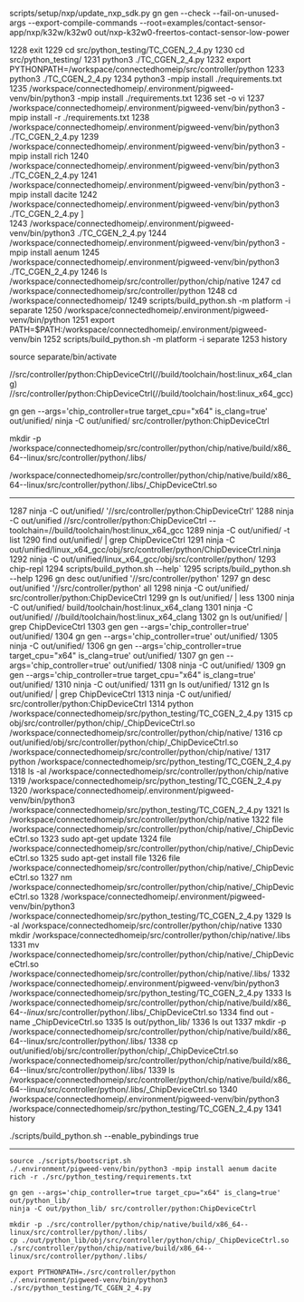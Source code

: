 scripts/setup/nxp/update_nxp_sdk.py
gn gen --check --fail-on-unused-args --export-compile-commands --root=examples/contact-sensor-app/nxp/k32w/k32w0 out/nxp-k32w0-freertos-contact-sensor-low-power



 1228  exit
 1229  cd src/python_testing/TC_CGEN_2_4.py
 1230  cd src/python_testing/
 1231  python3 ./TC_CGEN_2_4.py 
 1232  export PYTHONPATH=/workspace/connectedhomeip/src/controller/python
 1233  python3 ./TC_CGEN_2_4.py 
 1234  python3 -mpip install ./requirements.txt 
 1235  /workspace/connectedhomeip/.environment/pigweed-venv/bin/python3 -mpip install ./requirements.txt 
 1236  set -o vi
 1237  /workspace/connectedhomeip/.environment/pigweed-venv/bin/python3 -mpip install -r ./requirements.txt 
 1238  /workspace/connectedhomeip/.environment/pigweed-venv/bin/python3 ./TC_CGEN_2_4.py 
 1239  /workspace/connectedhomeip/.environment/pigweed-venv/bin/python3 -mpip install rich
 1240  /workspace/connectedhomeip/.environment/pigweed-venv/bin/python3 ./TC_CGEN_2_4.py 
 1241  /workspace/connectedhomeip/.environment/pigweed-venv/bin/python3 -mpip install dacite
 1242  /workspace/connectedhomeip/.environment/pigweed-venv/bin/python3 ./TC_CGEN_2_4.py ]\
 1243  /workspace/connectedhomeip/.environment/pigweed-venv/bin/python3 ./TC_CGEN_2_4.py 
 1244  /workspace/connectedhomeip/.environment/pigweed-venv/bin/python3 -mpip install aenum
 1245  /workspace/connectedhomeip/.environment/pigweed-venv/bin/python3 ./TC_CGEN_2_4.py 
 1246  ls /workspace/connectedhomeip/src/controller/python/chip/native
 1247  cd /workspace/connectedhomeip/src/controller/python
 1248  cd /workspace/connectedhomeip/
 1249  scripts/build_python.sh -m platform -i separate
 1250  /workspace/connectedhomeip/.environment/pigweed-venv/bin/python
 1251  export PATH=$PATH:/workspace/connectedhomeip/.environment/pigweed-venv/bin
 1252  scripts/build_python.sh -m platform -i separate
 1253  history


source separate/bin/activate



//src/controller/python:ChipDeviceCtrl(//build/toolchain/host:linux_x64_clang)
//src/controller/python:ChipDeviceCtrl(//build/toolchain/host:linux_x64_gcc)


gn gen --args='chip_controller=true target_cpu="x64" is_clang=true' out/unified/
ninja -C out/unified/ src/controller/python:ChipDeviceCtrl

mkdir -p /workspace/connectedhomeip/src/controller/python/chip/native/build/x86_64--linux/src/controller/python/.libs/

/workspace/connectedhomeip/src/controller/python/chip/native/build/x86_64--linux/src/controller/python/.libs/_ChipDeviceCtrl.so




---


1287  ninja -C out/unified/ '//src/controller/python:ChipDeviceCtrl'
 1288  ninja -C out/unified //src/controller/python:ChipDeviceCtrl --toolchain=//build/toolchain/host:linux_x64_gcc
 1289  ninja -C out/unified/ -t list
 1290  find out/unified/ | grep ChipDeviceCtrl
 1291  ninja -C out/unified/linux_x64_gcc/obj/src/controller/python/ChipDeviceCtrl.ninja
 1292  ninja -C out/unified/linux_x64_gcc/obj/src/controller/python/
 1293  chip-repl
 1294  scripts/build_python.sh --help`
 1295  scripts/build_python.sh --help
 1296  gn desc out/unified  '//src/controller/python'
 1297  gn desc out/unified  '//src/controller/python' all
 1298  ninja -C out/unified/ src/controller/python:ChipDeviceCtrl
 1299  gn ls out/unified/ | less
 1300  ninja -C out/unified/ build/toolchain/host:linux_x64_clang
 1301  ninja -C out/unified/ //build/toolchain/host:linux_x64_clang
 1302  gn ls out/unified/ | grep ChipDeviceCtrl
 1303  gen gen --args='chip_controller=true' out/unified/
 1304  gn gen --args='chip_controller=true' out/unified/
 1305  ninja -C out/unified/
 1306  gn gen --args='chip_controller=true target_cpu="x64" is_clang=true' out/unified/
 1307  gn gen --args='chip_controller=true' out/unified/
 1308  ninja -C out/unified/
 1309  gn gen --args='chip_controller=true target_cpu="x64" is_clang=true' out/unified/
 1310  ninja -C out/unified/
 1311  gn ls out/unified/
 1312  gn ls out/unified/ | grep ChipDeviceCtrl
 1313  ninja -C out/unified/ src/controller/python:ChipDeviceCtrl
 1314  python /workspace/connectedhomeip/src/python_testing/TC_CGEN_2_4.py
 1315  cp obj/src/controller/python/chip/_ChipDeviceCtrl.so /workspace/connectedhomeip/src/controller/python/chip/native/
 1316  cp out/unified/obj/src/controller/python/chip/_ChipDeviceCtrl.so /workspace/connectedhomeip/src/controller/python/chip/native/
 1317  python /workspace/connectedhomeip/src/python_testing/TC_CGEN_2_4.py
 1318  ls -al /workspace/connectedhomeip/src/controller/python/chip/native
 1319  /workspace/connectedhomeip/src/python_testing/TC_CGEN_2_4.py
 1320  /workspace/connectedhomeip/.environment/pigweed-venv/bin/python3 /workspace/connectedhomeip/src/python_testing/TC_CGEN_2_4.py
 1321  ls /workspace/connectedhomeip/src/controller/python/chip/native
 1322  file /workspace/connectedhomeip/src/controller/python/chip/native/_ChipDeviceCtrl.so 
 1323  sudo apt-get update
 1324  file /workspace/connectedhomeip/src/controller/python/chip/native/_ChipDeviceCtrl.so 
 1325  sudo apt-get install file
 1326  file /workspace/connectedhomeip/src/controller/python/chip/native/_ChipDeviceCtrl.so 
 1327  nm /workspace/connectedhomeip/src/controller/python/chip/native/_ChipDeviceCtrl.so
 1328  /workspace/connectedhomeip/.environment/pigweed-venv/bin/python3 /workspace/connectedhomeip/src/python_testing/TC_CGEN_2_4.py
 1329  ls -al /workspace/connectedhomeip/src/controller/python/chip/native
 1330  mkdir /workspace/connectedhomeip/src/controller/python/chip/native/.libs
 1331  mv /workspace/connectedhomeip/src/controller/python/chip/native/_ChipDeviceCtrl.so /workspace/connectedhomeip/src/controller/python/chip/native/.libs/
 1332  /workspace/connectedhomeip/.environment/pigweed-venv/bin/python3 /workspace/connectedhomeip/src/python_testing/TC_CGEN_2_4.py
 1333  ls /workspace/connectedhomeip/src/controller/python/chip/native/build/x86_64-*-linux*/src/controller/python/.libs/_ChipDeviceCtrl.so
 1334  find out -name _ChipDeviceCtrl.so
 1335  ls out/python_lib/
 1336  ls out
 1337  mkdir -p /workspace/connectedhomeip/src/controller/python/chip/native/build/x86_64--linux/src/controller/python/.libs/
 1338  cp out/unified/obj/src/controller/python/chip/_ChipDeviceCtrl.so /workspace/connectedhomeip/src/controller/python/chip/native/build/x86_64--linux/src/controller/python/.libs/
 1339  ls /workspace/connectedhomeip/src/controller/python/chip/native/build/x86_64--linux/src/controller/python/.libs/_ChipDeviceCtrl.so
 1340  /workspace/connectedhomeip/.environment/pigweed-venv/bin/python3 /workspace/connectedhomeip/src/python_testing/TC_CGEN_2_4.py
 1341  history

./scripts/build_python.sh --enable_pybindings true

---

```
source ./scripts/bootscript.sh
./.environment/pigweed-venv/bin/python3 -mpip install aenum dacite rich -r ./src/python_testing/requirements.txt

gn gen --args='chip_controller=true target_cpu="x64" is_clang=true' out/python_lib/
ninja -C out/python_lib/ src/controller/python:ChipDeviceCtrl

mkdir -p ./src/controller/python/chip/native/build/x86_64--linux/src/controller/python/.libs/
cp ./out/python_lib/obj/src/controller/python/chip/_ChipDeviceCtrl.so ./src/controller/python/chip/native/build/x86_64--linux/src/controller/python/.libs/
```


```
export PYTHONPATH=./src/controller/python
./.environment/pigweed-venv/bin/python3 ./src/python_testing/TC_CGEN_2_4.py
```

